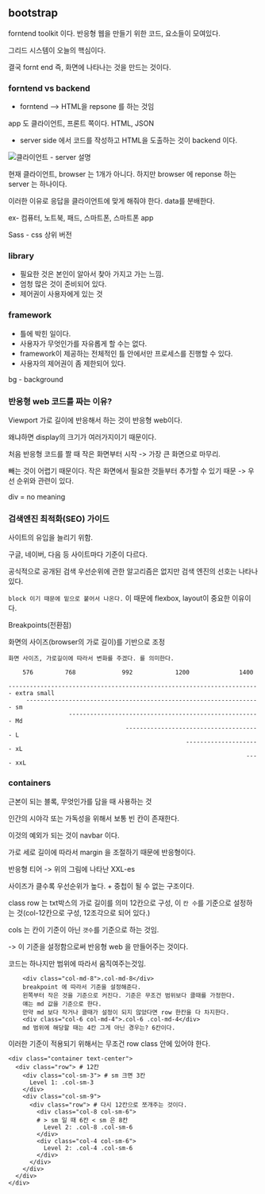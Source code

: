 
## bootstrap

forntend toolkit 이다. 반응형 웹을 만들기 위한 코드, 요소들이 모여있다.

그리드 시스템이 오늘의 핵심이다.

결국 fornt end 즉, 화면에 나타나는 것을 만드는 것이다.


### forntend vs backend

- forntend --> HTML을 repsone 를 하는 것임

app 도 클라이언트, 프론트 쪽이다. HTML, JSON
 
- server side 에서 코드를 작성하고 HTML을 도출하는 것이 backend 이다.

![클라이언트 - server 설명](1123.png)


현재 클라이언트, browser 는 1개가 아니다. 하지만 browser 에 reponse 하는 server 는 하나이다.

이러한 이유로 응답을 클라이언트에 맞게 해줘야 한다. data를 분배한다.

ex- 컴퓨터, 노트북, 패드, 스마트폰, 스마트폰 app

Sass - css 상위 버전


### library

- 필요한 것은 본인이 알아서 찾아 가지고 가는 느낌.
- 엄청 많은 것이 준비되어 있다.
- 제어권이 사용자에게 있는 것


### framework

- 틀에 박힌 일이다.
- 사용자가 무엇인가를 자유롭게 할 수는 없다.
- framework이 제공하는 전체적인 틀 안에서만 프로세스를 진행할 수 있다.
- 사용자의 제어권이 좀 제한되어 있다.
  

bg - background


### 반응형 web 코드를 짜는 이유?

Viewport 가로 길이에 반응해서 하는 것이 반응형 web이다.

왜냐하면 display의 크기가 여러가지이기 때문이다.

처음 반응형 코드를 짤 때 작은 화면부터 시작 -> 가장 큰 화면으로 마무리.

빼는 것이 어렵기 때문이다. 작은 화면에서 필요한 것들부터 추가할 수 있기 때문
-> 우선 순위와 관련이 있다.

div = no meaning


### 검색엔진 최적화(SEO) 가이드

사이트의 유입을 늘리기 위함.

구글, 네이버, 다음 등 사이트마다 기준이 다르다. 

공식적으로 공개된 검색 우선순위에 관한 알고리즘은 없지만 검색 엔진의 선호는 나타나있다.

`block 이기 때문에 밑으로 붙어서 나온다.` 이 때문에 flexbox, layout이 중요한 이유이다. 

Breakpoints(전환점)

화면의 사이즈(browser의 가로 길이)를 기반으로 조정



```
화면 사이즈, 가로길이에 따라서 변화를 주겠다. 를 의미한다.

    576         768             992            1200              1400

----------------------------------------------------------------------- extra small
     ------------------------------------------------------------------ sm          
                 ------------------------------------------------------ Md  
                                 -------------------------------------- L
                                                  --------------------- xL
                                                                   ---- xxL

```

### containers 

근본이 되는 블록, 무엇인가를 담을 때 사용하는 것 

인간의 시야각 또는 가독성을 위해서 보통 빈 칸이 존재한다.

이것의 예외가 되는 것이 navbar 이다.

가로 세로 길이에 따라서 margin 을 조절하기 때문에 반응형이다.

반응형 티어 -> 위의 그림에 나타난 XXL-es

사이즈가 클수록 우선순위가 높다. + 중첩이 될 수 없는 구조이다.

class row 는 txt박스의 가로 길이를 의미 12칸으로 구성, 이 `칸 수`를 기준으로 설정하는 것(col-12칸으로 구성, 12조각으로 되어 있다.)

cols 는 칸이 기준이 아닌 `갯수`를 기준으로 하는 것임.

-> 이 기준을 설정함으로써 반응형 web 을 만들어주는 것이다.

코드는 하나지만 범위에 따라서 움직여주는것임.

```
    <div class="col-md-8">.col-md-8</div>
    breakpoint 에 따라서 기준을 설정해준다.  
    왼쪽부터 작은 것을 기준으로 커진다. 기준은 무조건 범위보다 클때를 가정한다.
    얘는 md 값을 기준으로 한다.
    만약 md 보다 작거나 클때가 설정이 되지 않았다면 row 한칸을 다 차지한다. 
    <div class="col-6 col-md-4">.col-6 .col-md-4</div>
    md 범위에 해당할 때는 4칸 그게 아닌 경우는? 6칸이다.
```

이러한 기준이 적용되기 위해서는 무조건 row class 안에 있어야 한다.

```
<div class="container text-center">
  <div class="row"> # 12칸
    <div class="col-sm-3"> # sm 크면 3칸
      Level 1: .col-sm-3
    </div>
    <div class="col-sm-9">
      <div class="row"> # 다시 12칸으로 쪼개주는 것이다.
        <div class="col-8 col-sm-6"> 
        # > sm 일 때 6칸 < sm 은 8칸
          Level 2: .col-8 .col-sm-6
        </div>
        <div class="col-4 col-sm-6">
          Level 2: .col-4 .col-sm-6
        </div>
      </div>
    </div>
  </div>
</div>
```